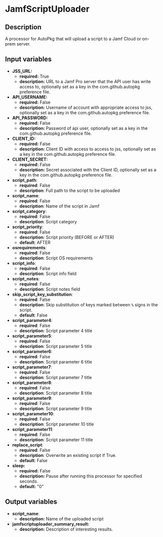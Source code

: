# JamfScriptUploader

## Description

A processor for AutoPkg that will upload a script to a Jamf Cloud or on-prem server.

## Input variables

- **JSS_URL:**
  - **required:** True
  - **description:** URL to a Jamf Pro server that the API user has write access to, optionally set as a key in the com.github.autopkg preference file.
- **API_USERNAME:**
  - **required:** False
  - **description:** Username of account with appropriate access to jss, optionally set as a key in the com.github.autopkg preference file.
- **API_PASSWORD:**
  - **required:** False
  - **description:** Password of api user, optionally set as a key in the com.github.autopkg preference file.
- **CLIENT_ID:**
  - **required:** False
  - **description:** Client ID with access to access to jss, optionally set as a key in the com.github.autopkg preference file.
- **CLIENT_SECRET:**
  - **required:** False
  - **description:** Secret associated with the Client ID, optionally set as a key in the com.github.autopkg preference file.
- **script_path**:
  - **required**: False
  - **description**: Full path to the script to be uploaded
- **script_name**:
  - **required**: False
  - **description**: Name of the script in Jamf
- **script_category**:
  - **required**: False
  - **description**: Script category
- **script_priority**:
  - **required**: False
  - **description**: Script priority (BEFORE or AFTER)
  - **default**: AFTER
- **osrequirements**:
  - **required**: False
  - **description**: Script OS requirements
- **script_info**:
  - **required**: False
  - **description**: Script info field
- **script_notes**:
  - **required**: False
  - **description**: Script notes field
- **skip_script_key_substitution**:
  - **required**: False
  - **description**: Skip substitution of keys marked between `%` signs in the script.
  - **default**: False
- **script_parameter4**:
  - **required**: False
  - **description**: Script parameter 4 title
- **script_parameter5**:
  - **required**: False
  - **description**: Script parameter 5 title
- **script_parameter6**:
  - **required**: False
  - **description**: Script parameter 6 title
- **script_parameter7**:
  - **required**: False
  - **description**: Script parameter 7 title
- **script_parameter8**:
  - **required**: False
  - **description**: Script parameter 8 title
- **script_parameter9**:
  - **required**: False
  - **description**: Script parameter 9 title
- **script_parameter10**:
  - **required**: False
  - **description**: Script parameter 10 title
- **script_parameter11**:
  - **required**: False
  - **description**: Script parameter 11 title
- **replace_script**:
  - **required**: False
  - **description**: Overwrite an existing script if True.
  - **default**: False
- **sleep:**
  - **required:** False
  - **description:** Pause after running this processor for specified seconds.
  - **default:** "0"

## Output variables

- **script_name**:
  - **description:** Name of the uploaded script
- **jamfscriptuploader_summary_result:**
  - **description:** Description of interesting results.
